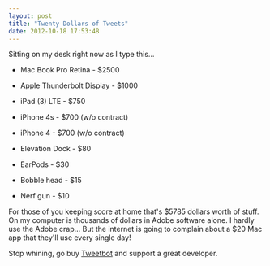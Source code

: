 ```yaml
---
layout: post
title: "Twenty Dollars of Tweets"
date: 2012-10-18 17:53:48
---
```


Sitting on my desk right now as I type this…

- Mac Book Pro Retina - $2500

- Apple Thunderbolt Display - $1000

- iPad (3) LTE - $750

- iPhone 4s - $700 (w/o contract)

- iPhone 4 - $700 (w/o contract)

- Elevation Dock - $80

- EarPods - $30

- Bobble head - $15

- Nerf gun - $10

For those of you keeping score at home that's $5785 dollars worth of stuff.  On my computer is thousands of dollars in Adobe software alone.  I hardly use the Adobe crap…  But the internet is going to complain about a $20 Mac app that they'll use every single day!

Stop whining, go buy [Tweetbot](https://itunes.apple.com/us/app/id557168941?mt=12) and support a great developer.
